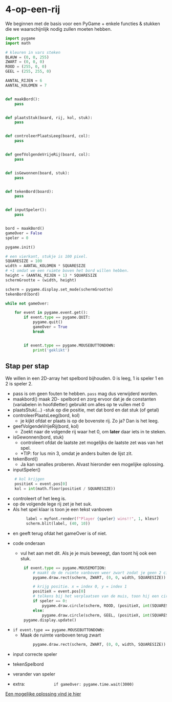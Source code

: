 # 4-op-een-rij
We beginnen met de basis voor een PyGame + enkele functies & stukken die we waarschijnlijk nodig zullen moeten hebben.
```python
import pygame
import math

# kleuren in vars steken
BLAUW = (0, 0, 255)
ZWART = (0, 0, 0)
ROOD = (255, 0, 0)
GEEL = (255, 255, 0)

AANTAL_RIJEN = 6
AANTAL_KOLOMEN = 7


def maakBord():
    pass


def plaatsStuk(board, rij, kol, stuk):
    pass


def controleerPlaatsLeeg(board, col):
    pass


def geefVolgendeVrijeRij(board, col):
    pass


def isGewonnen(board, stuk):
    pass


def tekenBord(board):
    pass


def inputSpeler():
    pass


bord = maakBord()
gameOver = False
speler = 0

pygame.init()

# een vierkant, stukje is 100 pixel.
SQUARESIZE = 100
width = AANTAL_KOLOMEN * SQUARESIZE
# +1 omdat we een ruimte boven het bord willen hebben.
height = (AANTAL_RIJEN + 1) * SQUARESIZE
schermGrootte = (width, height)

scherm = pygame.display.set_mode(schermGrootte)
tekenBord(bord)

while not gameOver:

    for event in pygame.event.get():
        if event.type == pygame.QUIT:
            pygame.quit()
            gameOver = True
            break


        if event.type == pygame.MOUSEBUTTONDOWN:
            print('geklikt')
```

## Stap per stap
We willen in een 2D-array het spelbord bijhouden. 0 is leeg, 1 is speler 1 en 2 is speler 2.
- pass is om geen fouten te hebben. `pass` mag dus verwijderd worden.
- maakbord()
    maak 2D- spelbord en zorg ervoor dat je de constanten (variabelen in hoofdletter) gebruikt om alles op te vullen met 0
- plaatsStuk(...)
    -stuk op die positie, met dat bord en dat stuk (of getal)
- controleerPlaatsLeeg(bord, kol)
    - je kijkt ofdat er plaats is op de bovenste rij. Zo ja? Dan is het leeg.
- geefVolgendeVrijeRij(bord, kol)
    - Zoekt naar de volgende rij waar het 0, om __later__ daar iets in te steken.
- isGewonnen(bord, stuk)
    - controleert ofdat de laatste zet mogelijks de laatste zet was van het spel.
    - *TIP: for lus min 3, omdat je anders buiten de lijst zit.
- tekenBord()
    - Ja kan vanalles proberen. Alvast hieronder een mogelijke oplossing.
- inputSpeler()
```python
    # kol krijgen
    positieX = event.pos[0]
    kol = int(math.floor(positieX / SQUARESIZE))
```

   - controleert of het leeg is.
   - op de volgende lege rij zet je het suk.
   - Als het spel klaar is toon je een tekst vanboven
   ```python
            label = myfont.render(f"Player {speler} wins!!", 1, kleur)
            scherm.blit(label, (40, 10))
```

   - en geeft terug ofdat het gameOver is of niet.

- code onderaan
    - vul het aan met dit. Als je je muis beweegt, dan toont hij ook een stuk.
    
```python
        if event.type == pygame.MOUSEMOTION:
            # maakt de de ruimte vanboven weer zwart zodat je geen 2 cirkel boven elkaar krijgt.
            pygame.draw.rect(scherm, ZWART, (0, 0, width, SQUARESIZE))

            # krijg positie. x = index 0, y = index 1
            positieX = event.pos[0]
            # telkens bij het verplaatsen van de muis, toon hij een cirkel vanboven waar de muis is
            if speler == 0:
                pygame.draw.circle(scherm, ROOD, (positieX, int(SQUARESIZE / 2)), STRAAL)
            else:
                pygame.draw.circle(scherm, GEEL, (positieX, int(SQUARESIZE / 2)), STRAAL)
        pygame.display.update()
```

- `if event.type == pygame.MOUSEBUTTONDOWN:` 
    - Maak de ruimte vanboven terug zwart
    
```python
            pygame.draw.rect(scherm, ZWART, (0, 0, width, SQUARESIZE))
```

   - input correcte speler
   - tekenSpelbord
   - verander van speler
   
   - extra: `            if gameOver:
                pygame.time.wait(3000)`

[Een mogelijke oplossing vind je hier](./4-op-een-rij.py)